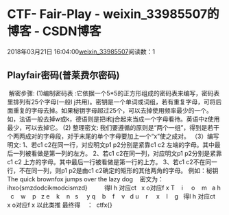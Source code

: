 # CTF- Fair-Play - weixin_33985507的博客 - CSDN博客
2018年03月21日 16:04:00[weixin_33985507](https://me.csdn.net/weixin_33985507)阅读数：1
## Playfair密码(普莱费尔密码)
 解密步骤:
(1)编制密码表 :它依据一个5*5的正方形组成的密码表来编写，密码表里排列有25个字母(一般I j共用)。密钥是一个单词或词组，若有重复字母，可将后面重复的字母去掉。如果秘钥字母超过25个，可以去掉使用频率最少的一个。如，法语一般去掉w或k，德语则是把i和j合起来当成一个字母看待。英语中z使用最少，可以去掉它。
(2) 整理密文: 我们要遵循的原则是“两个一组”，得到是若干个两两成对的字母段，对于末尾的单个字母要加上一个“x”使之成对。
（3）编写明文:
1、若c1 c2在同一行，对应明文p1 p2分别是紧靠c1 c2 左端的字母。其中最后一列被看做是第一列的左方。
2、若c1 c2在同一列，对应明文p1 p2分别是紧靠c1 c2 上方的字母。其中最后一行被看做是第一行的上方。
3、若c1 c2不在同一行，不在同一列，则p1 p2是由c1 c2确定的矩形的其他两角的字母。
例如：秘钥The quick brownfox jumps over the lazy dog   
密文为：ihxo{smzdodcikmodcismzd}          得I h 对应ct   x o对应f x
T    i     o    m   a
h    c    w    p   z
e    k    n   s     y
q    b    f    v   d
u    r     x    l    g
  得I h 对应ct   x o对应f x 以此类推
最终得    ：  ctfx{}
